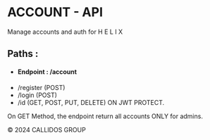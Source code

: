 # ACCOUNT - API

Manage accounts and auth for H E L I X

## Paths :
- #### Endpoint : /account
- /register (POST)
- /login (POST)
- /id (GET, POST, PUT, DELETE) ON JWT PROTECT.

On GET Method, the endpoint return all accounts ONLY for admins.

© 2024 CALLIDOS GROUP
